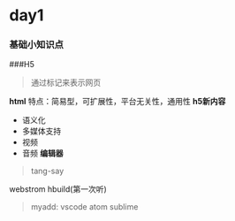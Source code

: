 # day1
### 基础小知识点

###H5

>通过标记来表示网页

**html**
特点：简易型，可扩展性，平台无关性，通用性
**h5新内容**
- 语义化
- 多媒体支持
 - 视频 
 - 音频
 **编辑器**
> tang-say

webstrom hbuild(第一次听)

>myadd: vscode atom sublime


